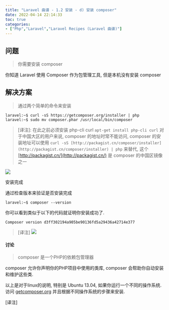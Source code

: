 ```yaml
---
title: "Laravel 曲谱 - 1.2 安装 - d) 安装 composer"
date: 2022-04-14 22:14:33
toc: true
categories:
- ["Php","Laravel","Laravel Recipes (Laravel 曲谱)"]
---
```


## 问题
> 你需要安装 composer

你知道 Laravel 使用 Composer 作为包管理工具, 但是本机没有安装 composer




## 解决方案
> 通过两个简单的命令来安装

```
laravel:~$ curl -sS https://getcomposer.org/installer | php
laravel:~$ sudo mv composer.phar /usr/local/bin/composer
```
> [译注]: 在此之前必须安装 php-cli curl  `apt-get install php-cli curl`
> 对于中国大区的用户来说, composer 的地址时常不能访问, composer 的安装地址可以使用 `curl -sS [http://packagist.cn/composer/installer](http://packagist.cn/composer/installer) | php` 来替代, 这个 [http://packagist.cn/](http://packagist.cn/) 是 composer 的中国区镜像之一

![](https://file.wulicode.com/yuque/202208/04/15/0250OjWtsoWu.jpg?x-oss-process=image/resize,h_114)

安装完成

通过检查版本来验证是否安装完成
```
laravel:~$ composer --version
```
你可以看到类似于以下的代码就证明你安装成功了.
```
Composer version d3ff302194a905be90136fd5a29436a42714e377
```
> [译注]
> ![](https://file.wulicode.com/yuque/202208/04/15/0250NtRFLsru.jpg?x-oss-process=image/resize,h_52)


#### 讨论
> composer 是一个PHP的依赖包管理器

composer 允许你声明你的PHP项目中使用的类库, composer 会帮助你自动安装和维护这些类.

以上是对于linux的说明, 特别是 Ubuntu 13.04, 如果你运行一个不同的操作系统. 访问 [getcomposer.org](http://getcomposer.org/doc/00-intro.md) 并且根据不同操作系统的步骤来安装.

[译注]

